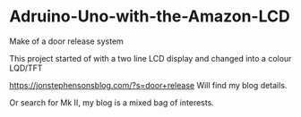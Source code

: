 # Adruino-Uno-with-the-Amazon-LCD
Make of a door release system

This project started of with a two line LCD display and changed into a colour LQD/TFT

https://jonstephensonsblog.com/?s=door+release  Will find my blog details.

Or search for Mk II, my blog is a mixed bag of interests.

